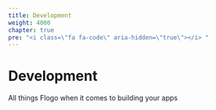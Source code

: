 ```yaml
---
title: Development
weight: 4000
chapter: true
pre: "<i class=\"fa fa-code\" aria-hidden=\"true\"></i> "
---
```


# Development

All things Flogo when it comes to building your apps